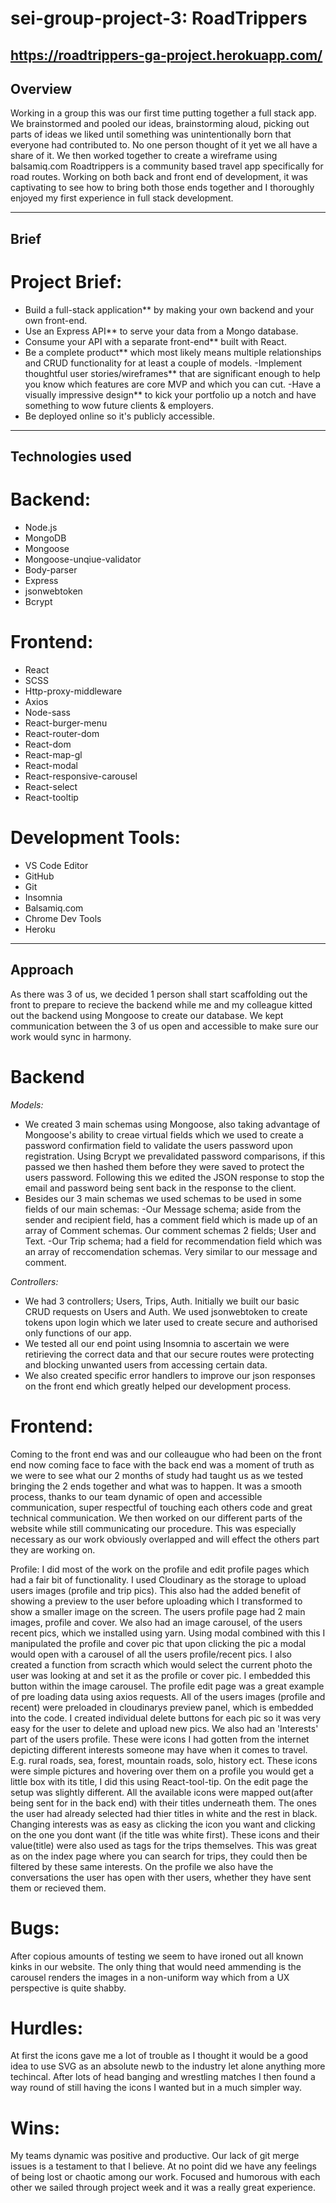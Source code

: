 # sei-group-project-3: RoadTrippers

## https://roadtrippers-ga-project.herokuapp.com/

## Overview

Working in a group this was our first time putting together a full stack app. We brainstormed and pooled our ideas, brainstorming aloud, picking out parts of ideas we liked until something was unintentionally born that everyone had contributed to. No one person thought of it yet we all have a share of it.
We then worked together to create a wireframe using balsamiq.com
Roadtrippers is a community based travel app specifically for road routes.
Working on both back and front end of development, it was captivating to see how to bring both those ends together and I thoroughly enjoyed my first experience in full stack development.

----------------

## Brief

# Project Brief:
- Build a full-stack application** by making your own backend and your own front-end.
- Use an Express API** to serve your data from a Mongo database.
- Consume your API with a separate front-end** built with React.
- Be a complete product** which most likely means multiple relationships and CRUD functionality for at least a couple of models.
-Implement thoughtful user stories/wireframes** that are significant enough to help you know which features are core MVP and which you can cut.
-Have a visually impressive design** to kick your portfolio up a notch and have something to wow future clients & employers.
- Be deployed online so it's publicly accessible.

--------------

## Technologies used
# Backend:
- Node.js
- MongoDB
- Mongoose
- Mongoose-unqiue-validator
- Body-parser
- Express
- jsonwebtoken
- Bcrypt

# Frontend:
- React
- SCSS
- Http-proxy-middleware
- Axios
- Node-sass
- React-burger-menu
- React-router-dom
- React-dom
- React-map-gl
- React-modal
- React-responsive-carousel
- React-select
- React-tooltip

# Development Tools:
- VS Code Editor
- GitHub
- Git
- Insomnia
- Balsamiq.com
- Chrome Dev Tools
- Heroku

-----------------
## Approach
As there was 3 of us, we decided 1 person shall start scaffolding out the front to prepare to recieve the backend while me and my colleague kitted out the backend using Mongoose to create our database. We kept communication between the 3 of us open and accessible to make sure our work would sync in harmony.

# Backend
*Models:*

- We created 3 main schemas using Mongoose, also taking advantage of Mongoose's ability to creae virtual fields which we used to create a password confirmation field to validate the users password upon registration. Using Bcrypt we prevalidated password comparisons, if this passed we then hashed them before they were saved to protect the users password. Following this we edited the JSON response to stop the email and password being sent back in the response to the client.
- Besides our 3 main schemas we used schemas to be used in some fields of our main schemas:
-Our Message schema; aside from the sender and recipient field, has a comment field which is made up of an array of Comment schemas. Our comment schemas 2 fields; User and Text.
-Our Trip schema; had a field for recommendation field which was an array of reccomendation schemas. Very similar to our message and comment.

*Controllers:*
- We had 3 controllers; Users, Trips, Auth.
Initially we built our basic CRUD requests on Users and Auth. We used jsonwebtoken to create tokens upon login which we later used to create secure and authorised only functions of our app.
- We tested all our end point using Insomnia to ascertain we were retirieving the correct data and that our secure routes were protecting and blocking unwanted users from accessing certain data.
- We also created specific error handlers to improve our json responses on the front end which greatly helped our development process.


# Frontend:
Coming to the front end was and our colleaugue who had been on the front end now coming face to face with the back end was a moment of truth as we were to see what our 2 months of study had taught us as we tested bringing the 2 ends together and what was to happen. 
It was a smooth process, thanks to our team dynamic of open and accessible communication, super respectful of touching each others code and great technical communication. 
We then worked on our different parts of the website while still communicating our procedure. This was especially necessary as our work obviously overlapped and will effect the others part they are working on.

Profile:
I did most of the work on the profile and edit profile pages which had a fair bit of functionality.
I used Cloudinary as the storage to upload users images (profile and trip pics). This also had the added benefit of showing a preview to the user before uploading which I transformed to show a smaller image on the screen.
The users profile page had 2 main images, profile and cover. We also had an image carousel, of the users recent pics, which we installed using yarn. Using modal combined with this I manipulated the profile and cover pic that upon clicking the pic a modal would open with a carousel of  all the users profile/recent pics. I also created a function from scracth which would select the current photo the user was looking at and set it as the profile or cover pic. I embedded this button within the image carousel.
The profile edit page was a great example of pre loading data using axios requests. All of the users images (profile and recent) were preloaded in cloudinarys preview panel, which is embedded into the code. I created individual delete buttons for each pic so it was very easy for the user to delete and upload new pics. 
We also had an 'Interests' part of the users profile. 
These were icons I had gotten from the internet depicting different interests someone may have when it comes to travel. E.g. rural roads, sea, forest, mountain roads, solo, history ect. These icons were simple pictures and hovering over them on a profile you would get a little box with its title, I did this using React-tool-tip. On the edit page the setup was slightly different. All the available icons were mapped out(after being sent for in the back end) with their titles underneath them. The ones the user had already selected had thier titles in white and the rest in black. Changing interests was as easy as clicking the icon you want and clicking on the one you dont want (if the title was white first).
These icons and their value(title) were also used as tags for the trips themselves. This was great as on the index page where you can search for trips, they could then be filtered by these same interests.
On the profile we also have the conversations the user has open with ther users, whether they have sent them or recieved them. 

# Bugs:
After copious amounts of testing we seem to have ironed out all known kinks in our website. The only thing that would need ammending is the carousel renders the images in a non-uniform way which from a UX perspective is quite shabby.

# Hurdles:
At first the icons gave me a lot of trouble as I thought it would be a good idea to use SVG as an absolute newb to the industry let alone anything more techincal. After lots of head banging and wrestling matches I then found a way round of still having the icons I wanted but in a much simpler way.

# Wins:
My teams dynamic was positive and productive. Our lack of git merge issues is a testament to that I believe. At no point did we have any feelings of being lost or chaotic among our work. Focused and humorous with each other we sailed through project week and it was a really great experience.